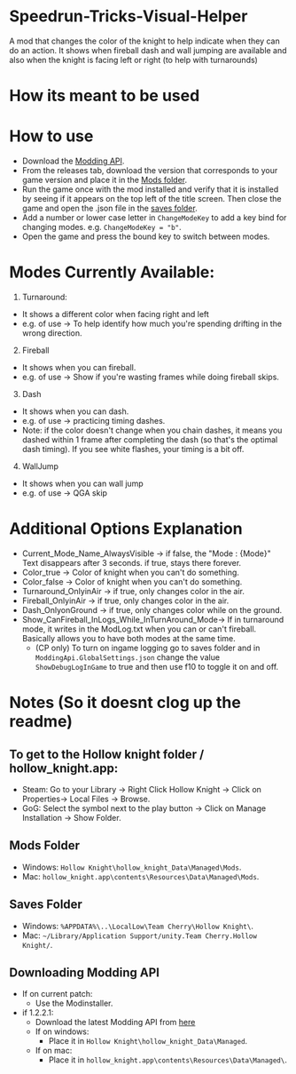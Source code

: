 # Speedrun-Tricks-Visual-Helper
A mod that changes the color of the knight to help indicate when they can do an action. It shows when fireball dash and wall jumping are available and also when the knight is facing left or right (to help with turnarounds)

# How its meant to be used


# How to use
- Download the [Modding API](https://github.com/TheMulhima/Speedrun-Tricks-Visual-Helper/blob/master/README.md#downloading-modding-api). 
- From the releases tab, download the version that corresponds to your game version and place it in the [Mods folder](https://github.com/TheMulhima/Speedrun-Tricks-Visual-Helper/blob/master/README.md#mods-folder).
- Run the game once with the mod installed and verify that it is installed by seeing if it appears on the top left of the title screen. Then close the game and open the .json file in the [saves folder](https://github.com/TheMulhima/Speedrun-Tricks-Visual-Helper/blob/master/README.md#saves-folder).
- Add a number or lower case letter in `ChangeModeKey` to add a key bind for changing modes. e.g.  `ChangeModeKey = "b"`.
- Open the game and press the bound key to switch between modes.

# Modes Currently Available:
1. Turnaround:
  - It shows a different color when facing right and left
  - e.g. of use -> To help identify how much you're spending drifting in the wrong direction.
2. Fireball
  - It shows when you can fireball.
  - e.g. of use -> Show if you're wasting frames while doing fireball skips.
3. Dash
  - It shows when you can dash.
  - e.g. of use -> practicing timing dashes.
  - Note: if the color doesn't change when you chain dashes, it means you dashed within 1 frame after completing the dash (so that's the optimal dash timing). If you see white flashes, your timing is a bit off.
4. WallJump
  - It shows when you can wall jump
  - e.g. of use -> QGA skip

# Additional Options Explanation
- Current_Mode_Name_AlwaysVisible -> if false, the "Mode : {Mode}" Text disappears after 3 seconds. if true, stays there forever.
- Color_true -> Color of knight when you can't do something.
- Color_false -> Color of knight when you can't do something.
- Turnaround_OnlyinAir -> if true, only changes color in the air.
- Fireball_OnlyinAir -> if true, only changes color in the air.
- Dash_OnlyonGround -> if true, only changes color while on the ground.
- Show_CanFireball_InLogs_While_InTurnAround_Mode-> If in turnaround mode, it writes in the ModLog.txt when you can or can't fireball. Basically allows you to have both modes at the same time.
  - (CP only) To turn on ingame logging go to saves folder and in `ModdingApi.GlobalSettings.json` change the value `ShowDebugLogInGame` to true and then use f10 to toggle it on and off.
        
# Notes (So it doesnt clog up the readme)
## To get to the Hollow knight folder / hollow_knight.app:
- Steam: Go to your Library -> Right Click Hollow Knight -> Click on Properties-> Local Files -> Browse.
- GoG: Select the symbol next to the play button -> Click on Manage Installation -> Show Folder.

## Mods Folder
- Windows: `Hollow Knight\hollow_knight_Data\Managed\Mods`.
- Mac: `hollow_knight.app\contents\Resources\Data\Managed\Mods`.

## Saves Folder
- Windows: `%APPDATA%\..\LocalLow\Team Cherry\Hollow Knight\`.
- Mac: `~/Library/Application Support/unity.Team Cherry.Hollow Knight/`.

## Downloading Modding API
- If on current patch:
  - Use the Modinstaller. 
- if 1.2.2.1:
  - Download the latest Modding API from [here](https://cdn.discordapp.com/attachments/822611561427370054/835911691703156746/Assembly-CSharp.dll)
  - If on windows:
    - Place it in `Hollow Knight\hollow_knight_Data\Managed`.
  - If on mac:
    - Place it in `hollow_knight.app\contents\Resources\Data\Managed\`.
